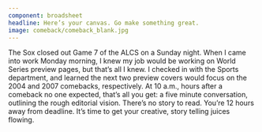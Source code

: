 ```yaml
---
component: broadsheet
headline: Here’s your canvas. Go make something great.
image: comeback/comeback_blank.jpg
---
```



The Sox closed out Game 7 of the ALCS on a Sunday night. When I came into work Monday morning, I knew my job would be working on World Series preview pages, but that’s all I knew. I checked in with the Sports department, and learned the next two preview covers would focus on the 2004 and 2007 comebacks, respectively. At 10 a.m., hours after a comeback no one expected, that’s all you get: a five minute conversation, outlining the rough editorial vision. There’s no story to read. You’re 12 hours away from deadline. It’s time to get your creative, story telling juices flowing.
